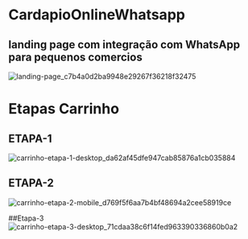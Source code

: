 # CardapioOnlineWhatsapp
## landing page com integração com WhatsApp para pequenos comercios
![landing-page_c7b4a0d2ba9948e29267f36218f32475](https://github.com/macielhenrique/CardapioOnlineWhatsapp/assets/62320094/615c1ab2-90df-4fb7-ac9c-00f35835ed25)


# Etapas Carrinho

## ETAPA-1
![carrinho-etapa-1-desktop_da62af45dfe947cab85876a1cb035884](https://github.com/macielhenrique/CardapioOnlineWhatsapp/assets/62320094/64e8c9a3-b213-4b35-be23-9fe113ce01d3)


## ETAPA-2
![carrinho-etapa-2-mobile_d769f5f6aa7b4bf48694a2cee58919ce](https://github.com/macielhenrique/CardapioOnlineWhatsapp/assets/62320094/5b2a2d1a-eb84-4814-95a7-73e6898fc20c)

##Etapa-3
![carrinho-etapa-3-desktop_71cdaa38c6f14fed963390336860b0a2](https://github.com/macielhenrique/CardapioOnlineWhatsapp/assets/62320094/99873045-3478-44d5-93fa-40a4a55247d3)
